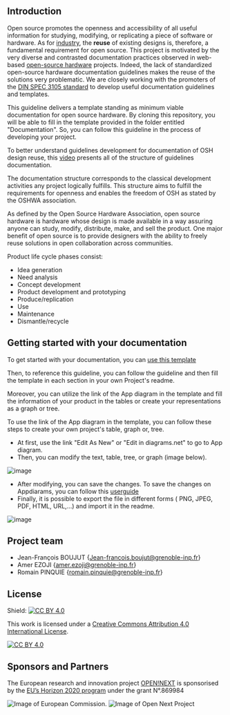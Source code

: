## Introduction

Open source promotes the openness and accessibility of all useful information for studying, modifying, or replicating a piece of software or hardware. As for [industry](https://www.researchgate.net/publication/306022370_Achieving_Benefits_with_Design_Reuse_in_Manufacturing_Industry), the **reuse** of existing designs is, therefore, a fundamental requirement for open source. This project is motivated by the very diverse and contrasted documentation practices observed in web-based [open-source hardware](https://en.wikipedia.org/wiki/Open-source_hardware) projects. Indeed, the lack of standardized open-source hardware documentation guidelines makes the reuse of the solutions very problematic. We are closely working with the promoters of the [DIN SPEC 3105 standard](https://wiki.opensourceecology.org/wiki/DIN_SPEC_3105) to develop useful documentation guidelines and templates.

This guideline delivers a template standing as minimum viable documentation for open source hardware. By cloning this repository, you will be able to fill in the template provided in the folder entitled "Documentation". So, you can follow this guideline in the process of developing your project.

To better understand guidelines development for documentation of OSH design reuse, this [video](https://www.youtube.com/watch?v=87U5FCMh2DU) presents all of the structure of guidelines documentation.

The documentation structure corresponds to the classical development activities any project logically fulfills. This structure aims to fulfill the requirements for openness and enables the freedom of OSH as stated by the OSHWA association.

As defined by the Open Source Hardware Association, open source hardware is hardware whose design is made available in a way assuring anyone can study, modify, distribute, make, and sell the product. One major benefit of open source is to provide designers with the ability to freely reuse solutions in open collaboration across communities.

Product life cycle phases consist:

* Idea generation
* Need analysis 
* Concept development
* Product development and prototyping
* Produce/replication
* Use
* Maintenance
* Dismantle/recycle

## Getting started with your documentation

To get started with your documentation, you can [use this template](https://github.com/OPEN-NEXT/WP2.3-Guideline-and-templatefor-documentation-of-OSH-design-reuse/tree/main/Documentation)

Then, to reference this guideline, you can follow the guideline and then fill the template in each section in your own Project's readme.

Moreover, you can utilize the link of the App diagram in the template and fill the information of your product in the tables or create your representations as a graph or tree.

To use the link of the App diagram in the template, you can follow these steps to create your own project's table, graph or, tree.

 - At first, use the link "Edit As New" or "Edit in diagrams.net" to go to App diagram.
 - Then, you can modify the text, table, tree, or graph (image below).
 
![image](https://user-images.githubusercontent.com/59058909/132663234-720fc3a1-381e-4a00-97ea-844a1212fa43.png)

- After modifying, you can save the changes. To save the changes on Appdiarams, you can follow this [userguide](https://github.com/OPEN-NEXT/WP2.3-Guideline-and-template-for-documentation-of-OSH-design-reuse/blob/main/Sources/Userguide%20of%20modification%20of%20templates%20in%20Appdiagram%20for%20documetation%20of%20OSH%20design%20reuse.pdf)
- Finally, it is possible to export the file in different forms ( PNG, JPEG, PDF, HTML, URL,...) and import it in the readme.

![image](https://user-images.githubusercontent.com/59058909/132664321-95a2b5d0-ae50-44d7-9133-b4c92d3a30cc.png)

## Project team

- Jean-François BOUJUT {Jean-francois.boujut@grenoble-inp.fr}
- Amer EZOJI {amer.ezoji@grenoble-inp.fr}
- Romain PINQUIE {romain.pinquie@grenoble-inp.fr}


## License

Shield: [![CC BY 4.0][cc-by-shield]][cc-by]

This work is licensed under a
[Creative Commons Attribution 4.0 International License][cc-by].

[![CC BY 4.0][cc-by-image]][cc-by]

[cc-by]: http://creativecommons.org/licenses/by/4.0/
[cc-by-image]: https://i.creativecommons.org/l/by/4.0/88x31.png
[cc-by-shield]: https://img.shields.io/badge/License-CC%20BY%204.0-lightgrey.svg

## Sponsors and Partners




The European research and innovation project [OPEN!NEXT](https://opennext.eu/) is sponsorised by the [EU’s Horizon 2020 program](https://ec.europa.eu/easme/en/section/horizon-2020-energy-efficiency/h2020-programme#:~:text=Horizon%202020%20is%20the%20EU's,leadership%20and%20tackling%20societal%20challenges.) under the grant N°.869984

![Image of European Commission](https://github.com/OPEN-NEXT/WP2.3-Guideline-and-templatefor-documentation-of-OSH-design-reuse/blob/main/Sources/Images/European%20commossion.png). ![Image of Open Next Project](https://github.com/OPEN-NEXT/WP2.3-Guideline-and-templatefor-documentation-of-OSH-design-reuse/blob/main/Sources/Images/Open%20Next%20logo.png)

